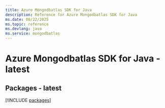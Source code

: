 ```yaml
---
title: Azure Mongodbatlas SDK for Java
description: Reference for Azure Mongodbatlas SDK for Java
ms.date: 08/22/2025
ms.topic: reference
ms.devlang: java
ms.service: mongodbatlas
---
```

# Azure Mongodbatlas SDK for Java - latest
## Packages - latest
[!INCLUDE [packages](mongodbatlas-index.md)]